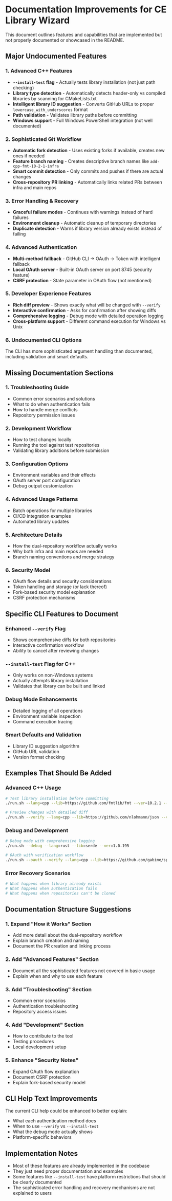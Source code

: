 # Documentation Improvements for CE Library Wizard

This document outlines features and capabilities that are implemented but not properly documented or showcased in the README.

## Major Undocumented Features

### 1. Advanced C++ Features
- **`--install-test` flag** - Actually tests library installation (not just path checking)
- **Library type detection** - Automatically detects header-only vs compiled libraries by scanning for CMakeLists.txt
- **Intelligent library ID suggestion** - Converts GitHub URLs to proper `lowercase_with_underscores` format
- **Path validation** - Validates library paths before committing
- **Windows support** - Full Windows PowerShell integration (not well documented)

### 2. Sophisticated Git Workflow
- **Automatic fork detection** - Uses existing forks if available, creates new ones if needed
- **Feature branch naming** - Creates descriptive branch names like `add-cpp-fmt-10-2-1-infra`
- **Smart commit detection** - Only commits and pushes if there are actual changes
- **Cross-repository PR linking** - Automatically links related PRs between infra and main repos

### 3. Error Handling & Recovery
- **Graceful failure modes** - Continues with warnings instead of hard failures
- **Environment cleanup** - Automatic cleanup of temporary directories
- **Duplicate detection** - Warns if library version already exists instead of failing

### 4. Advanced Authentication
- **Multi-method fallback** - GitHub CLI → OAuth → Token with intelligent fallback
- **Local OAuth server** - Built-in OAuth server on port 8745 (security feature)
- **CSRF protection** - State parameter in OAuth flow (not mentioned)

### 5. Developer Experience Features
- **Rich diff preview** - Shows exactly what will be changed with `--verify`
- **Interactive confirmation** - Asks for confirmation after showing diffs
- **Comprehensive logging** - Debug mode with detailed operation logging
- **Cross-platform support** - Different command execution for Windows vs Unix

### 6. Undocumented CLI Options
The CLI has more sophisticated argument handling than documented, including validation and smart defaults.

## Missing Documentation Sections

### 1. Troubleshooting Guide
- Common error scenarios and solutions
- What to do when authentication fails
- How to handle merge conflicts
- Repository permission issues

### 2. Development Workflow
- How to test changes locally
- Running the tool against test repositories
- Validating library additions before submission

### 3. Configuration Options
- Environment variables and their effects
- OAuth server port configuration
- Debug output customization

### 4. Advanced Usage Patterns
- Batch operations for multiple libraries
- CI/CD integration examples
- Automated library updates

### 5. Architecture Details
- How the dual-repository workflow actually works
- Why both infra and main repos are needed
- Branch naming conventions and merge strategy

### 6. Security Model
- OAuth flow details and security considerations
- Token handling and storage (or lack thereof)
- Fork-based security model explanation
- CSRF protection mechanisms

## Specific CLI Features to Document

### Enhanced `--verify` Flag
- Shows comprehensive diffs for both repositories
- Interactive confirmation workflow
- Ability to cancel after reviewing changes

### `--install-test` Flag for C++
- Only works on non-Windows systems
- Actually attempts library installation
- Validates that library can be built and linked

### Debug Mode Enhancements
- Detailed logging of all operations
- Environment variable inspection
- Command execution tracing

### Smart Defaults and Validation
- Library ID suggestion algorithm
- GitHub URL validation
- Version format checking

## Examples That Should Be Added

### Advanced C++ Usage
```bash
# Test library installation before committing
./run.sh --lang=cpp --lib=https://github.com/fmtlib/fmt --ver=10.2.1 --install-test

# Preview changes with detailed diff
./run.sh --verify --lang=cpp --lib=https://github.com/nlohmann/json --ver=3.11.3
```

### Debug and Development
```bash
# Debug mode with comprehensive logging
./run.sh --debug --lang=rust --lib=serde --ver=1.0.195

# OAuth with verification workflow
./run.sh --oauth --verify --lang=cpp --lib=https://github.com/gabime/spdlog --ver=1.12.0
```

### Error Recovery Scenarios
```bash
# What happens when library already exists
# What happens when authentication fails
# What happens when repositories can't be cloned
```

## Documentation Structure Suggestions

### 1. Expand "How it Works" Section
- Add more detail about the dual-repository workflow
- Explain branch creation and naming
- Document the PR creation and linking process

### 2. Add "Advanced Features" Section
- Document all the sophisticated features not covered in basic usage
- Explain when and why to use each feature

### 3. Add "Troubleshooting" Section
- Common error scenarios
- Authentication troubleshooting
- Repository access issues

### 4. Add "Development" Section
- How to contribute to the tool
- Testing procedures
- Local development setup

### 5. Enhance "Security Notes"
- Expand OAuth flow explanation
- Document CSRF protection
- Explain fork-based security model

## CLI Help Text Improvements
The current CLI help could be enhanced to better explain:
- What each authentication method does
- When to use `--verify` vs `--install-test`
- What the debug mode actually shows
- Platform-specific behaviors

## Implementation Notes
- Most of these features are already implemented in the codebase
- They just need proper documentation and examples
- Some features like `--install-test` have platform restrictions that should be clearly documented
- The sophisticated error handling and recovery mechanisms are not explained to users